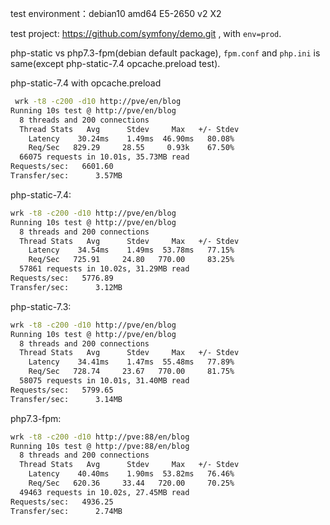 
test environment：debian10 amd64 E5-2650 v2 X2

test project: https://github.com/symfony/demo.git , with `env=prod`.

php-static vs php7.3-fpm(debian default package), `fpm.conf` and `php.ini` is same(except php-static-7.4 opcache.preload test).

php-static-7.4 with opcache.preload
```sh
 wrk -t8 -c200 -d10 http://pve/en/blog
Running 10s test @ http://pve/en/blog
  8 threads and 200 connections
  Thread Stats   Avg      Stdev     Max   +/- Stdev
    Latency    30.24ms    1.49ms  46.90ms   80.08%
    Req/Sec   829.29     28.55     0.93k    67.50%
  66075 requests in 10.01s, 35.73MB read
Requests/sec:   6601.60
Transfer/sec:      3.57MB
```

php-static-7.4:
```sh
wrk -t8 -c200 -d10 http://pve/en/blog
Running 10s test @ http://pve/en/blog
  8 threads and 200 connections
  Thread Stats   Avg      Stdev     Max   +/- Stdev
    Latency    34.54ms    1.49ms  53.78ms   77.15%
    Req/Sec   725.91     24.80   770.00     83.25%
  57861 requests in 10.02s, 31.29MB read
Requests/sec:   5776.89
Transfer/sec:      3.12MB
```

php-static-7.3:
```sh
wrk -t8 -c200 -d10 http://pve/en/blog
Running 10s test @ http://pve/en/blog
  8 threads and 200 connections
  Thread Stats   Avg      Stdev     Max   +/- Stdev
    Latency    34.41ms    1.47ms  55.48ms   77.89%
    Req/Sec   728.74     23.67   770.00     81.75%
  58075 requests in 10.01s, 31.40MB read
Requests/sec:   5799.65
Transfer/sec:      3.14MB
```

php7.3-fpm:
```sh
wrk -t8 -c200 -d10 http://pve:88/en/blog
Running 10s test @ http://pve:88/en/blog
  8 threads and 200 connections
  Thread Stats   Avg      Stdev     Max   +/- Stdev
    Latency    40.40ms    1.90ms  53.82ms   76.46%
    Req/Sec   620.36     33.44   720.00     70.25%
  49463 requests in 10.02s, 27.45MB read
Requests/sec:   4936.25
Transfer/sec:      2.74MB
```

